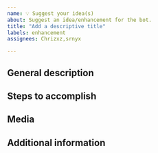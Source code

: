 ```yaml
---
name: 💡 Suggest your idea(s)
about: Suggest an idea/enhancement for the bot.
title: "Add a descriptive title"
labels: enhancement
assignees: Chrizxz,srnyx

---
```


<!-- Before suggestion an enhancement here, please make sure you've searched to see if it already exists. -->
## General description
<!-- Please provide a general description of what you want added. -->

## Steps to accomplish
<!-- If you have an idea of how this idea can be implemented, please provide it below. -->

## Media
<!-- Please include any screenshots/videos/etc... to help understand your idea. -->

## Additional information
<!-- If you can think of anything else that might help us, there's plenty of room for it here. 😉 -->
